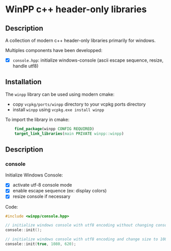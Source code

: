# WinPP c++ header-only libraries

## Description

A collection of modern c++ header-only libraries primarily for windows.

Multiples components have been developped:
- [x] `console.hpp`: initialize windows-console (ascii escape sequence, resize, handle utf8)

## Installation

The `winpp` library can be used using modern cmake:

- copy `vcpkg/ports/winpp` directory to your vcpkg ports directory
- install `winpp` using `vcpkg.exe install winpp`

To import the library in cmake:
```cmake
    find_package(winpp CONFIG REQUIRED)
    target_link_libraries(main PRIVATE winpp::winpp)
```

## Description

### console

Initialize Windows Console:

- [x] activate utf-8 console mode
- [x] enable escape sequence (ex: display colors)
- [x] resize console if necessary

Code:
```cpp
#include <winpp/console.hpp>

// initialize windows console with utf8 encoding without changing console size
console::init();

// initialize windows console with utf8 encoding and change size to 1080x620
console::init(true, 1080, 620);
```